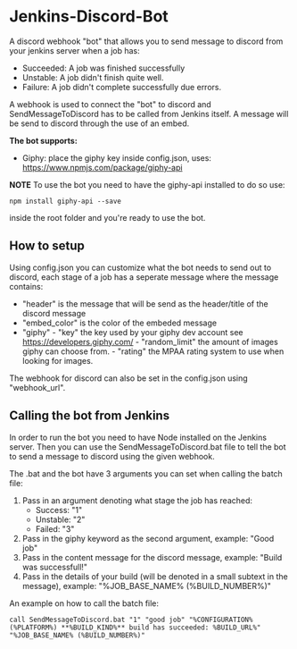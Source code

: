 # Jenkins-Discord-Bot

A discord webhook "bot" that allows you to send message to discord from your jenkins server when a job has:
 - Succeeded: A job was finished successfully
 - Unstable: A job didn't finish quite well.
 - Failure: A job didn't complete successfully due errors.
 
 A webhook is used to connect the "bot" to discord and SendMessageToDiscord has to be called from Jenkins itself.
 A message will be send to discord through the use of an embed.
 
 **The bot supports:**
 - Giphy: place the giphy key inside config.json, uses: https://www.npmjs.com/package/giphy-api
 
 **NOTE**
 To use the bot you need to have the giphy-api installed to do so use:
 ```
 npm install giphy-api --save
 ```
 inside the root folder and you're ready to use the bot.
 
 ## How to setup
 Using config.json you can customize what the bot needs to send out to discord, each stage of a job has a seperate message where the message contains:
   - "header" is the message that will be send as the header/title of the discord message
   - "embed_color" is the color of the embeded message
   - "giphy"
    - "key" the key used by your giphy dev account see https://developers.giphy.com/
    - "random_limit" the amount of images giphy can choose from.
    - "rating" the MPAA rating system to use when looking for images.
   
The webhook for discord can also be set in the config.json using "webhook_url".

## Calling the bot from Jenkins
In order to run the bot you need to have Node installed on the Jenkins server. Then you can use the SendMessageToDiscord.bat file to 
tell the bot to send a message to discord using the given webhook.

The .bat and the bot have 3 arguments you can set when calling the batch file:
1. Pass in an argument denoting what stage the job has reached: 
    - Success: "1"
    - Unstable: "2"
    - Failed: "3"
2. Pass in the giphy keyword as the second argument, example: "Good job"
3. Pass in the content message for the discord message, example: "Build was successfull!"
4. Pass in the details of your build (will be denoted in a small subtext in the message), example: "%JOB_BASE_NAME% (%BUILD_NUMBER%)"

An example on how to call the batch file:
```Shell
call SendMessageToDiscord.bat "1" "good job" "%CONFIGURATION%(%PLATFORM%) **%BUILD_KIND%** build has succeeded: %BUILD_URL%" "%JOB_BASE_NAME% (%BUILD_NUMBER%)"
```
